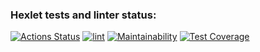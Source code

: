 ### Hexlet tests and linter status:
[![Actions Status](https://github.com/LoginIlia43/frontend-project-46/workflows/hexlet-check/badge.svg)](https://github.com/LoginIlia43/frontend-project-46/actions) [![lint](https://github.com/LoginIlia43/frontend-project-46/actions/workflows/workflow.yml/badge.svg)](https://github.com/LoginIlia43/frontend-project-46/actions/workflows/workflow.yml) [![Maintainability](https://api.codeclimate.com/v1/badges/bc97ed9472848a529baf/maintainability)](https://codeclimate.com/github/LoginIlia43/frontend-project-46/maintainability) [![Test Coverage](https://api.codeclimate.com/v1/badges/bc97ed9472848a529baf/test_coverage)](https://codeclimate.com/github/LoginIlia43/frontend-project-46/test_coverage)
